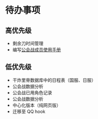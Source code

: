 # 待办事项

## 高优先级

- 剩余刀时间管理
- 编写[公会战成员使用手册](../usage/manual.md)

## 低优先级

- 干炸里脊数据库中的日程表（国服、日服）
- 公会战数据分析
- 公会战已用角色记录
- 公会战数据分析
- 中心化版本（纯网页版）
- 迁移至 QQ hook
